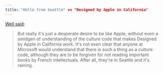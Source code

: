 ```yaml
---
title: "Hello from Seattle" vs "Designed by Apple in California"
---
```


[Well said](http://www.joelonsoftware.com/items/2007/10/05.html):

> But really it's just a desperate desire to be like Apple, without even a smidgen of understanding of the culture code that makes Designed by Apple in California work. It's not even clear that anyone at Microsoft would understand that there is such a thing as a culture code, although they are to be forgiven for not reading important books by French intellectuals. After all, they're in Seattle and it's raining.
